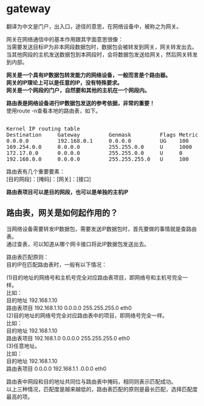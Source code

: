 # gateway      
翻译为中文是门户，出入口，途径的意思，在网络设备中，被称之为网关。    
  
网关在网络通信中的基本作用跟其字面意思很像：    
当需要发送目标IP为非本网段数据包时，数据包会被转发到网关，网关转发出去。    
当其他网段的主机发送数据包到本网段时，会将数据包发送给网关，然后网关转发到内部。    
  
**网关是一个具有IP数据包转发能力的网络设备，一般而言是个路由器。**  
**网关的IP理论上可以是任意的IP，没有特殊要求。**  
**网关是一个网段的门户，自然要和其他的主机在一个网段内。**  
    
**路由表是网络设备进行IP数据包发送的参考依据，非常的重要！**    
使用route -n查看本地的路由表，如下。    
<pre>  
Kernel IP routing table    
Destination     Gateway         Genmask         Flags Metric Ref    Use Iface    
0.0.0.0         192.168.0.1     0.0.0.0         UG    100    0        0 eno1    
169.254.0.0     0.0.0.0         255.255.0.0     U     1000   0        0 eno1    
172.17.0.0      0.0.0.0         255.255.0.0     U     0      0        0 docker0    
192.168.0.0     0.0.0.0         255.255.255.0   U     100    0        0 eno1    
</pre>  
    
路由表有几个重要要素：    
[目的网段]：[掩码]：[网关]：[接口]    
  
**路由表项目可以是目的网段，也可以是单独的主机IP**  
  
## 路由表，网关是如何起作用的？  
当网络设备需要转发IP数据包，需要发送IP数据包时，首先要做的事情就是查路由表。    
通过查表，可以知道从哪个网卡接口将此IP数据包发送出去。    
  
路由表匹配原则：  
目的IP在匹配路由表时，一般有以下情况：  
  
(1)目的地址的网络号和主机号完全对应路由表项目，即网络号和主机号完全一样。  
比如：  
   目的地址    192.168.1.10  
   路由表项目  192.168.1.10  0.0.0.0  255.255.255.0 eth0  
(2)目的地址的网络号完全对应路由表中的项目，即网络号完全一样。  
比如：  
   目的地址    192.168.1.10  
   路由表项目  192.168.1.0   0.0.0.0  255.255.255.0 eth0  
(3)任意地址。  
比如：  
   目的地址    192.168.1.10  
   路由表项目  0.0.0.0  192.168.1.1  .0.0.0  eth0  
  
路由表中网段和目的地址共同位与路由表中掩码，相同则表示匹配成功。  
以上三种情况，匹配度是越来越低的，路由表匹配的原则是最长匹配，选择匹配度最高的项。  
